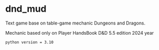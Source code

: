 # dnd_mud
Text game base on table-game mechanic Dungeons and Dragons.

Mechanic based only on Player HandsBook D&D 5.5 edition 2024 year

`python version = 3.10`